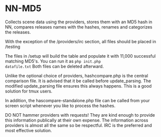NN-MD5
======

Collects scene data using the providers, stores them with an MD5 hash in NN, compares releases names with the hashes, renames and categorizes the releases.

With the exception of the /providers/irc section, all files should be placed in /testing 

The files in /setup will build the table and populate it with 11,000 successful matching MD5's. You can run it as <code>php init.php datafile.txt</code> Both files can be deleted afterward.


Unlike the optional choice of providers, hashcompare.php is the central comparison file. It is advised that it be called before update_parsing. The modified update_parsing file ensures this always happens. This is a good solution for tmux users.

In addition, the hascompare-standalone.php file can be called from your screen script whenever you like to process the hashes.

DO NOT hammer providers with requests! They are kind enough to provide this information publically at their own expense. The information across providers is almost all the same so be respectful. IRC is the preferred and most effective solution.


